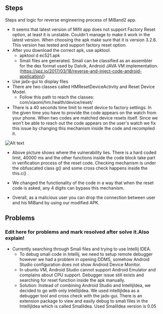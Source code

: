 ## Steps

Steps and logic for reverse engineering process of MiBand2 app.

* It seems that latest version of Mifit app does not support Factory Reset option, at least it is unstable. Couldn't manage to make it work in the latest version. When choosing the apk make sure that it is version 3.2.6. This version has tested and support factory reset option.
* After you download the correct apk, use apktool.
  * apktool d ec521.apk
  * Smali files are generated. Smali can be classified as an assembler for the dex format used by Dalvik,
  Android JAVA VM implementation.(https://spz.io/2017/03/18/reverse-and-inject-code-android-application/)
* Use jadx-gui to display files
* There are two classes called HMResetDeviceActivity and Reset Device Model. 
  * Follow this path to reach the classes: com/xiaomi/hm.health/device/reset/ 
* There is a 40 seconds time limit to reset device to factory settings. In the given time you have to provide the code appears on the watch from your phone. When two codes are matched device resets itself. Since we won't be able to reach out the code appears on the user's watch we fix this issue by changing this mechanism inside the code and recompiled it. 


![Alt text](https://github.com/mtoslalibu/ec521/blob/master/images/timeout.png?raw=true "Optional Title")



* Above picture shows where the vulnerability lies. There is a hard coded limit, 40000 ms and the other functions inside the code block take part in verification process of the reset code. Checking mechanism is under the obfuscated class g() and some cross check happens inside the this.c() . 

* We changed the functionality of the code in a way that when the reset code is asked, any 4 digits can bypass this mechanism. 

* Overall, as a malicious user you can drop the connection between user and his MiBand by using our modified APK. 



## Problems 
### Edit here for problems and mark resolved after solve it.Also explain! 
* Currently searching through Smali files and trying to use Intellij IDEA. 
  * To debug smali code in Intellij, we need to setup remote debugger however we had a problem in opening DDMS, somehow Android Studio configuration does not show Android Device Monitor. 
  * In ubuntu VM, Android Studio cannot support Android Emulator and complains about CPU support. Debugger issue still exists and searching for reset function inside the apk manually.
  * Solution: Instead of combining Android Studio and IntellijIdea, we decided to go with only IntellijIdea. We used intellijIdea as a debugger tool and cross check with the jadx-gui. There is an extension package to view and easily debug to smali files in the IntellijIdea which is called SmaliIdea. Used SmaliIdea version is 0.05 
  
  
